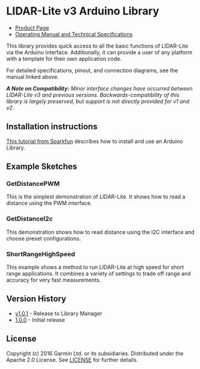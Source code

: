 # LIDAR-Lite v3 Arduino Library

* [Product Page](https://buy.garmin.com/en-US/US/oem/sensors-and-boards/lidar-lite-v3/prod557294.html)
* [Operating Manual and Technical Specifications](http://static.garmin.com/pumac/LIDAR_Lite_v3_Operation_Manual_and_Technical_Specifications.pdf)

This library provides quick access to all the basic functions of LIDAR-Lite
via the Arduino interface. Additionally, it can provide a user of any
platform with a template for their own application code.

For detailed specifications, pinout, and connection diagrams, see the manual linked above.

***A Note on Compatibility:*** *Minor interface changes have occurred between LIDAR-Lite v3 and previous versions. Backwards-compatibility of this library is largely preserved, but support is not directly provided for v1 and v2.*

## Installation instructions
[This tutorial from Sparkfun](https://learn.sparkfun.com/tutorials/installing-an-arduino-library) describes how to install and use an Arduino Library.

## Example Sketches
### GetDistancePWM
This is the simplest demonstration of LIDAR-Lite. It shows how to read a distance using the PWM interface.

### GetDistanceI2c
This demonstration shows how to read distance using the I2C interface and choose preset configurations.

### ShortRangeHighSpeed
This example shows a method to run LIDAR-Lite at high speed for short range applications. It combines a variety of settings to trade off range and accuracy for very fast measurements.

## Version History
* [v1.0.1](https://github.com/garmin/LIDARLite_v3_Arduino_Library/tree/v1.0.1) - Release to Library Manager
* [1.0.0](https://github.com/garmin/LIDARLite_v3_Arduino_Library/tree/1.0.0) - Initial release

## License
Copyright (c) 2016 Garmin Ltd. or its subsidiaries. Distributed under the Apache 2.0 License.
See [LICENSE](LICENSE) for further details.
